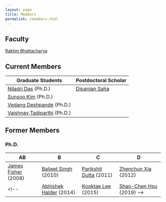 ```yaml
---
layout: page
title: Members
permalink: /members.html
---
```


## Faculty
[Raktim Bhattacharya](http://engineering.tamu.edu/aerospace/people/rbhattacharya)
<!--- [Full CV](/pdfs/raktim-cv.pdf) -->

## Current Members

|Graduate Students|Postdoctoral Scholar|
|-|-|
|[Niladri Das](https://www.linkedin.com/in/niladri-das) (Ph.D.) | [Dipanjan Saha](http://linkedin.com/in/dipanjan-saha-37b53829)
|[Sunsoo Kim](https://www.linkedin.com/in/sunsoo-kim-1222a511b) (Ph.D.)
|[Vedang Deshpande](https://www.linkedin.com/in/vedang-deshpande) (Ph.D.)
|[Vaishnav Tadiparthi](https://www.linkedin.com/in/vaishnav-tadiparthi-0453b923) (Ph.D.)


## Former Members
 
### Ph.D.
|AB|B|C|D|
|-|-|-|-|
|[James Fisher](https://www.linkedin.com/in/james-fisher-0ba9798b) (2008) | [Baljeet Singh](hhttps://www.linkedin.com/in/baljeet-singh-9039b818) (2010) | [Parikshit Dutta](https://www.linkedin.com/in/parikshit-dutta-7a862b13) (2011) | [Zhenchun Xia](http://www.linkedin.com/pub/zhenchun-xia/10/633/129) (2012)
<!-- |[Abhishek Halder](https://www.abhishekhalder.org) (2014) | [Kooktae Lee](https://sites.google.com/view/kooktaelee) (2015) | [Shao-Chen Hsu](https://www.linkedin.com/in/shaochenhsu) (2019)  -->

<!-- ### M.S.
|||||
|-|-|-|-|
|[Amos Kim](http://www.linkedin.com/pub/amos-kim/2b/63a/69) (2007) | [Avinash Prabhakar](http://www.linkedin.com/pub/avinash-prabhakar/4/3b3/464) (2008) | Luis Arturo Ruiz Brito (2009) | [Eric Wendel](http://www.linkedin.com/in/ericdbw) (2012) |
|Kyungeun Kevin Kim (2013) | [Michael Young](http://www.linkedin.com/pub/michael-young/76/119/738?trk=pub-pbmap) (2016) | [Justin Barnes](https://www.linkedin.com/in/justinbarnes2013) (2016) | [Radhika Saraf](https://in.linkedin.com/in/radhika-saraf-93232498) (2017) |
[Jaewon Kim](https://www.linkedin.com/in/jwkim8804) (2017) | [Aritra Biswas](https://www.linkedin.com/in/aritrabiswas) (2017)

### Post-Doc
|||
|-|-|
|[Prasenjit Sengupta](http://www.linkedin.com/in/prasenjitsengupta) (2007-2008) | [Kooktae Lee](https://sites.google.com/view/kooktaelee) (2015-2016)


### M.E.
|||||
|-|-|-|-|
|[Abhishek Bathla](https://www.linkedin.com/in/abhishekbathla) (2007) |  [Ramesh V. B.](https://www.linkedin.com/in/vbramesh) (2008) | [Sumit Pokhrel](https://www.linkedin.com/in/sumit-pokhrel-a60a7a66) (2015) | [Brandon Simmons](https://www.linkedin.com/in/brandon-simmons-928637b2) (2015) | [Paul Edward](https://www.linkedin.com/in/pauldedward) (2015)| 
|[Ryan Falcona](https://www.linkedin.com/in/ryan-falcona-952316146/) (2017) | [Noah Lawrence](https://www.linkedin.com/in/noah-lawrence-abab34171) (2018) | [Akshay Hiregoudar](https://www.linkedin.com/in/akshay-hiregoudar/) (2020)

### Undergraduate 
|||||
|-|-|-|-|
Victoria Nagorski (2020) | Christina Erwin (2020) | Brent Mathews (2020) | Joshua Graves (2019) | 
Rushi Patel (2019) | Charles Conrad (2019) | Jill Sears (2019) | Gerardo Barillas (2018-2019) |
Tyler Bryant (2015) | Alejandro Castillo (2015) | Sachin Subramanian (2014) | [Scott Slaughter](http://www.linkedin.com/pub/scott-slaughter/31/4a9/ba0) (2013) |
|[Emily Boster](http://www.linkedin.com/pub/emily-boster/80/183/b89) (2012-2013) | [Mario Botros](http://www.linkedin.com/pub/mario-botros/51/6b2/559) (2012-2013) | [Chris Bertagne](http://www.linkedin.com/pub/christopher-bertagne/63/2b9/711) (Summer 2012) | [Zachary Sunberg](http://www.linkedin.com/pub/zachary-sunberg/24/669/540) |
|[Ainsley Van Rooyen](http://www.linkedin.com/pub/ainsley-van-rooyen/32/59b/715)| [Shalom Johnson](http://www.linkedin.com/pub/shalom-johnson/25/135/55) | Luis Calixto.

 -->
